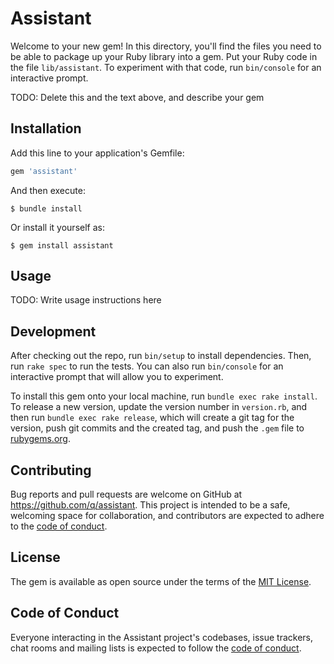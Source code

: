 # Assistant

Welcome to your new gem! In this directory, you'll find the files you need to be able to package up your Ruby library into a gem. Put your Ruby code in the file `lib/assistant`. To experiment with that code, run `bin/console` for an interactive prompt.

TODO: Delete this and the text above, and describe your gem

## Installation

Add this line to your application's Gemfile:

```ruby
gem 'assistant'
```

And then execute:

    $ bundle install

Or install it yourself as:

    $ gem install assistant

## Usage

TODO: Write usage instructions here

## Development

After checking out the repo, run `bin/setup` to install dependencies. Then, run `rake spec` to run the tests. You can also run `bin/console` for an interactive prompt that will allow you to experiment.

To install this gem onto your local machine, run `bundle exec rake install`. To release a new version, update the version number in `version.rb`, and then run `bundle exec rake release`, which will create a git tag for the version, push git commits and the created tag, and push the `.gem` file to [rubygems.org](https://rubygems.org).

## Contributing

Bug reports and pull requests are welcome on GitHub at https://github.com/q/assistant. This project is intended to be a safe, welcoming space for collaboration, and contributors are expected to adhere to the [code of conduct](https://github.com/q/assistant/blob/main/CODE_OF_CONDUCT.md).

## License

The gem is available as open source under the terms of the [MIT License](https://opensource.org/licenses/MIT).

## Code of Conduct

Everyone interacting in the Assistant project's codebases, issue trackers, chat rooms and mailing lists is expected to follow the [code of conduct](https://github.com/q/assistant/blob/main/CODE_OF_CONDUCT.md).
